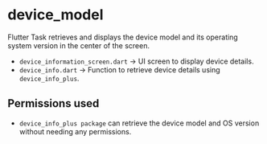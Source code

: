 # device_model

 Flutter Task retrieves and displays the device model and its operating system version in the center of the screen.


- `device_information_screen.dart` → UI screen to display device details.
- `device_info.dart` → Function to retrieve device details using `device_info_plus`.

## Permissions used

-  `device_info_plus package` can retrieve the device model and OS version without needing any permissions.
